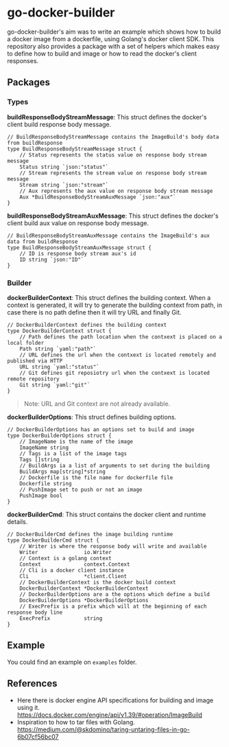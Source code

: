 go-docker-builder
=======

go-docker-builder's aim was to write an example which shows how to build a docker image from a dockerfile, using Golang's docker client SDK. This repository also provides a package with a set of helpers which makes easy to define how to build and image or how to read the docker's client responses.

## Packages

### Types
**buildResponseBodyStreamMessage**: This struct defines the docker's client build response body message.
```
// BuildResponseBodyStreamMessage contains the ImageBuild's body data from buildResponse
type BuildResponseBodyStreamMessage struct {
	// Status represents the status value on response body stream message
	Status string `json:"status"`
	// Stream represents the stream value on response body stream message
	Stream string `json:"stream"`
	// Aux represents the aux value on response body stream message
	Aux *BuildResponseBodyStreamAuxMessage `json:"aux"`
}
```

**buildResponseBodyStreamAuxMessage**: This struct defines the docker's client build aux value on response body message.
```
// BuildResponseBodyStreamAuxMessage contains the ImageBuild's aux data from buildResponse
type BuildResponseBodyStreamAuxMessage struct {
	// ID is response body stream aux's id
	ID string `json:"ID"`
}
```

### Builder
**dockerBuilderContext**: This struct defines the building context.
When a context is generated, it will try to generate the building context from path, in case there is no path define then it will try URL and finally Git.
```
// DockerBuilderContext defines the building context
type DockerBuilderContext struct {
	// Path defines the path location when the contxext is placed on a local folder
	Path string `yaml:"path"`
	// URL defines the url when the contxext is located remotely and published via HTTP
	URL string `yaml:"status"`
	// Git defines git reposiotry url when the contxext is located remote repository
	Git string `yaml:"git"`
}
```
> Note: URL and Git context are not already available.

**dockerBuilderOptions**: This struct defines building options.
```
// DockerBuilderOptions has an options set to build and image
type DockerBuilderOptions struct {
	// ImageName is the name of the image
	ImageName string
	// Tags is a list of the image tags
	Tags []string
	// BuildArgs ia a list of arguments to set during the building
	BuildArgs map[string]*string
	// Dockerfile is the file name for dockerfile file
	Dockerfile string
	// PushImage set to push or not an image
	PushImage bool
}
```

**dockerBuilderCmd**: This struct contains the docker client and runtime details.
```
// DockerBuilderCmd defines the image building runtime
type DockerBuilderCmd struct {
	// Writer is where the response body will write and available
	Writer               io.Writer
	// Context is a golang context
	Context              context.Context
	// Cli is a docker client instance
	Cli                  *client.Client
	// DockerBuilderContext is the docker build context
	DockerBuilderContext *DockerBuilderContext
	// DockerBuilderOptions are a the options which define a build
	DockerBuilderOptions *DockerBuilderOptions
	// ExecPrefix is a prefix which will at the beginning of each response body line
	ExecPrefix           string
}
```

## Example
You could find an example on `examples` folder.

## References
- Here there is docker engine API specifications for building and image using it. https://docs.docker.com/engine/api/v1.39/#operation/ImageBuild
- Inspiration to how to tar files with Golang. https://medium.com/@skdomino/taring-untaring-files-in-go-6b07cf56bc07